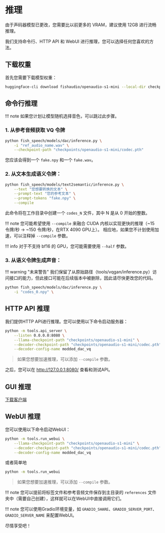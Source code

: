 # 推理

由于声码器模型已更改，您需要比以前更多的 VRAM，建议使用 12GB 进行流畅推理。

我们支持命令行、HTTP API 和 WebUI 进行推理，您可以选择任何您喜欢的方法。

## 下载权重

首先您需要下载模型权重：

```bash
huggingface-cli download fishaudio/openaudio-s1-mini --local-dir checkpoints/openaudio-s1-mini
```

## 命令行推理

!!! note
    如果您计划让模型随机选择音色，可以跳过此步骤。

### 1. 从参考音频获取 VQ 令牌

```bash
python fish_speech/models/dac/inference.py \
    -i "ref_audio_name.wav" \
    --checkpoint-path "checkpoints/openaudio-s1-mini/codec.pth"
```

您应该会得到一个 `fake.npy` 和一个 `fake.wav`。

### 2. 从文本生成语义令牌：

```bash
python fish_speech/models/text2semantic/inference.py \
    --text "您想要转换的文本" \
    --prompt-text "您的参考文本" \
    --prompt-tokens "fake.npy" \
    --compile
```

此命令将在工作目录中创建一个 `codes_N` 文件，其中 N 是从 0 开始的整数。

!!! note
    您可能希望使用 `--compile` 来融合 CUDA 内核以实现更快的推理（~15 令牌/秒 -> ~150 令牌/秒，在RTX 4090 GPU上）。
    相应地，如果您不计划使用加速，可以注释掉 `--compile` 参数。

!!! info
    对于不支持 bf16 的 GPU，您可能需要使用 `--half` 参数。

### 3. 从语义令牌生成声音：

!!! warning "未来警告"
    我们保留了从原始路径（tools/vqgan/inference.py）访问接口的能力，但此接口可能在后续版本中被删除，因此请尽快更改您的代码。

```bash
python fish_speech/models/dac/inference.py \
    -i "codes_0.npy" \
```

## HTTP API 推理

我们提供HTTP API进行推理。您可以使用以下命令启动服务器：

```bash
python -m tools.api_server \
    --listen 0.0.0.0:8080 \
    --llama-checkpoint-path "checkpoints/openaudio-s1-mini" \
    --decoder-checkpoint-path "checkpoints/openaudio-s1-mini/codec.pth" \
    --decoder-config-name modded_dac_vq
```

> 如果您想要加速推理，可以添加 `--compile` 参数。

之后，您可以在 http://127.0.0.1:8080/ 查看和测试API。

## GUI 推理 
[下载客户端](https://github.com/AnyaCoder/fish-speech-gui/releases)

## WebUI 推理

您可以使用以下命令启动WebUI：

```bash
python -m tools.run_webui \
    --llama-checkpoint-path "checkpoints/openaudio-s1-mini" \
    --decoder-checkpoint-path "checkpoints/openaudio-s1-mini/codec.pth" \
    --decoder-config-name modded_dac_vq
```

或者简单地

```bash
python -m tools.run_webui
```
> 如果您想要加速推理，可以添加 `--compile` 参数。

!!! note
    您可以提前将标签文件和参考音频文件保存到主目录的 `references` 文件夹中（需要自己创建），这样就可以在WebUI中直接调用它们。

!!! note
    您可以使用Gradio环境变量，如 `GRADIO_SHARE`、`GRADIO_SERVER_PORT`、`GRADIO_SERVER_NAME` 来配置WebUI。

尽情享受吧！
